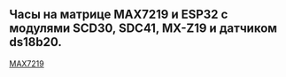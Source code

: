 ## Часы на матрице MAX7219 и ESP32 с модулями SCD30, SDC41, MX-Z19 и датчиком ds18b20.

[MAX7219](https://download.mikroe.com/documents/datasheets/MAX7219.pdf)